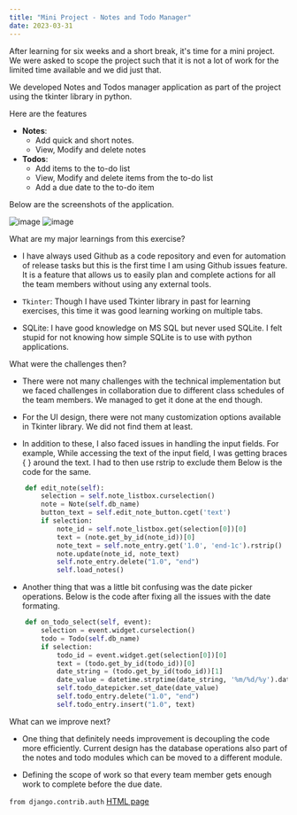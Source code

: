 ```yaml
---
title: "Mini Project - Notes and Todo Manager"
date: 2023-03-31
---
```


After learning for six weeks and a short break, it's time for a mini project. We were asked to scope the project such that it is not a lot of work for the limited time available and we did just that.

We developed Notes and Todos manager application as part of the project using the tkinter library in python.

Here are the features 

- **Notes**:
  - Add quick and short notes.  
  - View, Modify and delete notes
- **Todos**:
  - Add items to the to-do list
  - View, Modify and delete items from the to-do list
  - Add a due date to the to-do item

Below are the screenshots of the application. 

![image](https://user-images.githubusercontent.com/113061137/229258547-8f4bfe93-ee17-46bb-b2b0-00863253186c.png)
![image](https://user-images.githubusercontent.com/113061137/229258554-b06e6051-55fc-4420-8aa7-c0e1a3822e96.png)


What are my major learnings from this exercise?

- I have always used Github as a code repository and even for automation of release tasks but this is the first time I am using Github issues feature. It is a feature that allows us to easily plan and complete actions for all the team members without using any external tools. 
- <code>Tkinter</code>: Though I have used Tkinter library in past for learning exercises, this time it was good learning working on multiple tabs. 
  
- SQLite: I have good knowledge on MS SQL but never used SQLite. I felt stupid for not knowing how simple SQLite is to use with python applications. 

What were the challenges then?

- There were not many challenges with the technical implementation but we faced challenges in collaboration due to different class schedules of the team members. We managed to get it done at the end though.

- For the UI design, there were not many customization options available in Tkinter library. We did not find them at least.
- In addition to these, I also faced issues in handling the input fields. For example, While accessing the text of the input field, I was getting braces { } around the text. I had to then use rstrip to exclude them Below is the code for the same.

```python
    def edit_note(self):
        selection = self.note_listbox.curselection()
        note = Note(self.db_name)
        button_text = self.edit_note_button.cget('text')
        if selection:
            note_id = self.note_listbox.get(selection[0])[0]
            text = (note.get_by_id(note_id))[0]
            note_text = self.note_entry.get('1.0', 'end-1c').rstrip()
            note.update(note_id, note_text)
            self.note_entry.delete("1.0", "end")
            self.load_notes()
```
- Another thing that was a little bit confusing was the date picker operations. Below is the code after fixing all the issues with the date formating.

```python
    def on_todo_select(self, event):
        selection = event.widget.curselection()
        todo = Todo(self.db_name)
        if selection:
            todo_id = event.widget.get(selection[0])[0]
            text = (todo.get_by_id(todo_id))[0]
            date_string = (todo.get_by_id(todo_id))[1]
            date_value = datetime.strptime(date_string, '%m/%d/%y').date()
            self.todo_datepicker.set_date(date_value)
            self.todo_entry.delete("1.0", "end")
            self.todo_entry.insert("1.0", text)
```

What can we improve next?

- One thing that definitely needs improvement is decoupling the code more efficiently. Current design has the database operations also part of the notes and todo modules which can be moved to a different module.

- Defining the scope of work so that every team member gets enough work to complete before the due date.



<code>from django.contrib.auth</code>
<a href="https://github.com/AbhilashKotha/CSCI5300_LanguageLearning_Abhilash/blob/main/PythonFiles/week5\firstWebapplicationWithDjango/authentication/templates/authentication/signup.html">HTML page</a> 

